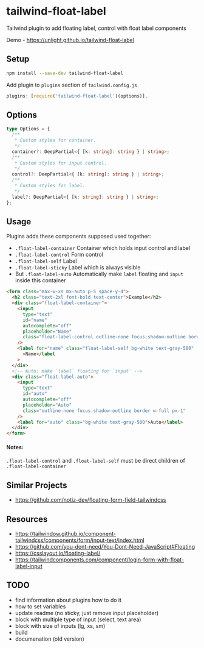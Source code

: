 # tailwind-float-label

Tailwind plugin to add floating label, control with float label components

Demo - https://unlight.github.io/tailwind-float-label

## Setup

```sh
npm install --save-dev tailwind-float-label
```

Add plugin to `plugins` section of `tailwind.config.js`

```js
plugins: [require('tailwind-float-label')(options)],
```

## Options

```ts
type Options = {
  /**
   * Custom styles for container.
   */
  container?: DeepPartial<{ [k: string]: string } | string>;
  /**
   * Custom styles for input control.
   */
  control?: DeepPartial<{ [k: string]: string } | string>;
  /**
   * Custom styles for label.
   */
  label?: DeepPartial<{ [k: string]: string } | string>;
};
```

## Usage

Plugins adds these components supposed used together:

- `.float-label-container` Container which holds input control and label
- `.float-label-control` Form control
- `.float-label-self` Label
- `.float-label-sticky` Label which is always visible
- But `.float-label-auto` Automatically make `label` floating and `input` inside this container

```html
<form class="max-w-xs mx-auto p-5 space-y-4">
  <h2 class="text-2xl font-bold text-center">Example</h2>
  <div class="float-label-container">
    <input
      type="text"
      id="name"
      autocomplete="off"
      placeholder="Name"
      class="float-label-control outline-none focus:shadow-outline border w-full px-1"
    />
    <label for="name" class="float-label-self bg-white text-gray-500"
      >Name</label
    >
  </div>
  <!-- Auto: make `label` floating for `input` -->
  <div class="float-label-auto">
    <input
      type="text"
      id="auto"
      autocomplete="off"
      placeholder="Auto"
      class="outline-none focus:shadow-outline border w-full px-1"
    />
    <label for="auto" class="bg-white text-gray-500">Auto</label>
  </div>
</form>
```

#### Notes:

`.float-label-control` and `.float-label-self` must be direct children of `.float-label-container`

## Similar Projects

- https://github.com/notiz-dev/floating-form-field-tailwindcss

## Resources

- https://tailwindow.github.io/component-tailwindcss/components/form/input-text/index.html
- https://github.com/you-dont-need/You-Dont-Need-JavaScript#Floating
- https://csslayout.io/floating-label/
- https://tailwindcomponents.com/component/login-form-with-float-label-input

## TODO

- find information about plugins how to do it
- how to set variables
- update readme (no sticky, just remove input placeholder)
- block with multiple type of input (select, text area)
- block with size of inputs (lg, xs, sm)
- build
- documenation (old version)

